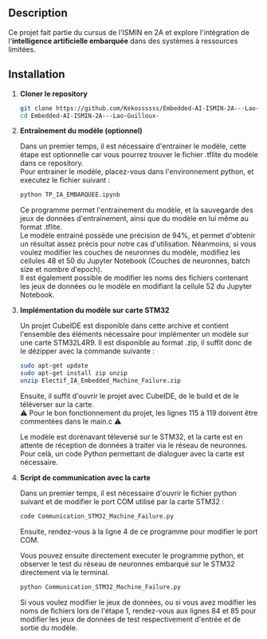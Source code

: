 ## Description
Ce projet fait partie du cursus de l'ISMIN en 2A et explore l'intégration de l'**intelligence artificielle embarquée** dans des systèmes à ressources limitées.

## Installation
1. **Cloner le repository**
   ```sh
   git clone https://github.com/Kekossssss/Embedded-AI-ISMIN-2A---Lao-Guilloux-.git
   cd Embedded-AI-ISMIN-2A---Lao-Guilloux-
   ```

2. **Entraînement du modèle (optionnel)**

   Dans un premier temps, il est nécessaire d'entrainer le modèle, cette étape est optionnelle car vous pourrez trouver le fichier .tflite du modèle dans ce repository.   
   Pour entrainer le modèle, placez-vous dans l'environnement python, et executez le fichier suivant :
   ```sh
   python TP_IA_EMBARQUEE.ipynb
   ```
   Ce programme permet l'entrainement du modèle, et la sauvegarde des jeux de données d'entrainement, ainsi que du modèle en lui même au format .tflite.  
   Le modèle entrainé possède une précision de 94%, et permet d'obtenir un résultat assez précis pour notre cas d'utilisation. Néanmoins, si vous voulez modifier les couches de neuronnes du modèle, modifiez les cellules 48 et 50 du Jupyter Notebook (Couches de neuronnes, batch size et nombre d'epoch).  
   Il est également possible de modifier les noms des fichiers contenant les jeux de données ou le modèle en modifiant la cellule 52 du Jupyter Notebook.

3. **Implémentation du modèle sur carte STM32**
  
      Un projet CubeIDE est disponible dans cette archive et contient l'ensemble des éléments nécessaire pour implémenter un modèle sur une carte STM32L4R9. Il est disponible au format .zip, il suffit donc de le dézipper avec la commande suivante :
   ```sh
   sudo apt-get update
   sudo apt-get install zip unzip
   unzip Electif_IA_Embedded_Machine_Failure.zip
   ```
   Ensuite, il suffit d'ouvrir le projet avec CubeIDE, de le build et de le téléverser sur la carte.  
⚠️ Pour le bon fonctionnement du projet, les lignes 115 à 119 doivent être commentées dans le main.c ⚠️

   Le modèle est dorénavant téleversé sur le STM32, et la carte est en attente de réception de données à traiter via le réseau de neuronnes. Pour celà, un code Python permettant de dialoguer avec la carte est nécessaire.

4. **Script de communication avec la carte**

   Dans un premier temps, il est nécessaire d'ouvrir le fichier python suivant et de modifier le port COM utilisé par la carte STM32 :
   ```sh
   code Communication_STM32_Machine_Failure.py
   ```
   Ensuite, rendez-vous à la ligne 4 de ce programme pour modifier le port COM.

   Vous pouvez ensuite directement executer le programme python, et observer le test du réseau de neuronnes embarqué sur le STM32 directement via le terminal.
   ```sh
   python Communication_STM32_Machine_Failure.py
   ```
   Si vous voulez modifier le jeux de données, ou si vous avez modifier les noms de fichiers lors de l'étape 1, rendez-vous aux lignes 84 et 85 pour modifier les jeux de données de test respectivement d'entrée et de sortie du modèle.
   
   
